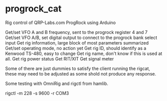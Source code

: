 # progrock_cat
Rig control of QRP-Labs.com ProgRock using Arduino

Get/set VFO A and B frequency, sent to the progrock register 4 and 7
Get/set VFO A/B, set digital output to connect to the progrock bank select input
Get rig information, large block of most parameters summarized
Get/set operating mode, no action yet
Get rig ID, should identify as a Kenwood TS-480, easy to change
Get rig name, don't know if this is used at all.
Get rig power status
Get RIT/XIT
Get signal meter

Some of there are just dummies to satisfy the client running the rigcat, these may need to be adjusted as some shold not produce any response.

Some testing with OmniRig and rigctl from hamlib.

rigctl -m 228 -s 9600 -r COM3
